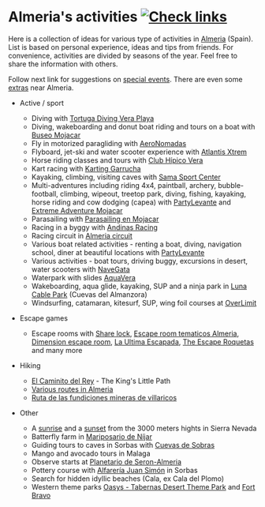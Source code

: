 Almeria's activities [![Check links](https://github.com/theold190/active-almeria/actions/workflows/ci.yml/badge.svg)](https://github.com/theold190/active-almeria/actions/workflows/ci.yml)
====================

Here is a collection of ideas for various type of activities in [Almeria](https://en.wikipedia.org/wiki/Almer%C3%ADa) (Spain). List is based on personal experience, ideas and tips from friends. For convenience, activities are divided by seasons of the year. Feel free to share the information with others.

Follow next link for suggestions on [special events](events.md). There are even some [extras](extras.md) near Almeria.

* Active / sport
  * Diving with [Tortuga Diving Vera Playa](https://buceotortuga.com/)
  * Diving, wakeboarding and donut boat riding and tours on a boat with [Buseo Mojacar](https://www.buceomojacar.com/es/)
  * Fly in motorized paragliding with [AeroNomadas](https://aeronomadas.com/)
  * Flyboard, jet-ski and water scooter experience with [Atlantis Xtrem](https://atlantisxtrem.com/)
  * Horse riding classes and tours with [Club Hípico Vera](http://www.clubhipicovera.es/)
  * Kart racing with [Karting Garrucha](https://kartinggarrucha.es/)
  * Kayaking, climbing, visiting caves with [Sama Sport Center](https://www.facebook.com/SamaSportCenter/)
  * Multi-adventures including riding 4x4, paintball, archery, bubble-football, climbing, wipeout, treetop park, diving, fishing, kayaking, horse riding and cow dodging (capea) with [PartyLevante](https://www.partylevante.com/) and [Extreme Adventure Mojacar](https://extremeadvmojacar.com/)<!-- markdown-link-check-disable-line -->
  * Parasailing with [Parasailing en Mojacar](https://www.facebook.com/Parasailingmojacar)
  * Racing in a byggy with [Andinas Racing](https://andinasracing.es/)
  * Racing circuit in [Almeria circuit](http://almeriacircuit.com/en/h-english/)
  * Various boat related activities - renting a boat, diving, navigation school, diner at beautiful locations with [PartyLevante](https://www.partylevante.com/)
  * Various activities - boat tours, driving buggy, excursions in desert, water scooters with [NaveGata](https://www.navegata.com/)
  * Waterpark with slides [AquaVera](https://aquavera.com/)
  * Wakeboarding, aqua glide, kayaking, SUP and a ninja park in [Luna Cable Park](https://www.lunarcablepark.com/) (Cuevas del Almanzora)
  * Windsurfing, catamaran, kitesurf, SUP, wing foil courses at [OverLimit](http://www.velaalmeria.es/)

* Escape games
  * Escape rooms with [Share lock](https://share-lock.es/), [Escape room tematicos Almeria](https://escaperoomtematicosalmeria.es/), [Dimension escape room](https://dimensionescaperoom.es/), [La Ultima Escapada](https://www.laultimaescapada.es/), [The Escape Roquetas](https://theescaperoquetas.com/) and many more

* Hiking
  * [El Caminito del Rey](https://en.wikipedia.org/wiki/Caminito_del_Rey) - The King's Little Path
  * [Various routes in Almeria](https://www.dipalme.org/Servicios/cmsdipro/index.nsf/vista.xsp?p=Turismo&ref=rutas#)
  * [Ruta de las fundiciones mineras de villaricos](https://es.wikiloc.com/rutas-senderismo/ruta-de-las-fundiciones-mineras-de-villaricos-29485268)

* Other
  * A [sunrise](https://centrocomercio.sierranevada.es/pack-amanecer-veleta) and a [sunset](https://centrocomercio.sierranevada.es/atardecer-en-el-veleta) from the 3000 meters hights in Sierra Nevada
  * Batterfly farm in [Mariposario de Níjar](http://www.mariposariodenijar.com/actividades-mariposario-nijar-almeria.html)
  * Guiding tours to caves in Sorbas with [Cuevas de Sobras](https://www.cuevasdesorbas.com/)
  * Mango and avocado tours in Malaga
  * Observe starts at [Planetario de Seron-Almeria](https://planetariodeseron.com/)
  * Pottery course with [Alfarería Juan Simón](https://alfareriajuansimon.es/) in Sorbas
  * Search for hidden idyllic beaches (Cala, ex Cala del Plomo)
  * Western theme parks [Oasys - Tabernas Desert Theme Park](https://www.oasysparquetematico.com/en/) and [Fort Bravo](https://www.andalucia.org/en/tabernas-leisure-and-fun-leisure-parks-fort-bravo)
